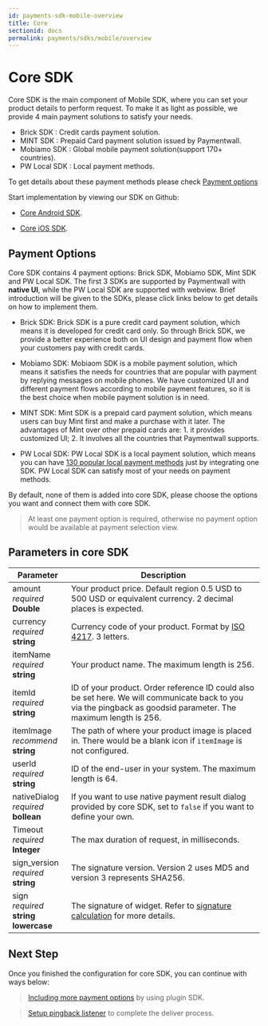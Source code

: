 ```yaml
---
id: payments-sdk-mobile-overview
title: Core
sectionid: docs
permalink: payments/sdks/mobile/overview
---
```


# Core SDK

Core SDK is the main component of Mobile SDK, where you can set your product details to perform request. To make it as light as possible, we provide 4 main payment solutions to satisfy your needs.

* Brick SDK : Credit cards payment solution.
* MINT SDK : Prepaid Card payment solution issued by Paymentwall.
* Mobiamo SDK : Global mobile payment solution(support 170+ countries).
* PW Local SDK : Local payment methods.

To get details about these payment methods please check [Payment options](#payment-options)

Start implementation by viewing our SDK on Github:

* [Core Android SDK](https://github.com/paymentwall/paymentwall-android-sdk).

* [Core iOS SDK](https://github.com/paymentwall/paymentwall-ios-sdk).

## Payment Options

Core SDK contains 4 payment options: Brick SDK, Mobiamo SDK, Mint SDK and PW Local SDK. The first 3 SDKs are supported by Paymentwall with **native UI**, while the PW Local SDK are supported with webview. Brief introduction will be given to the SDKs, please click links below to get details on how to implement them.

* Brick SDK: Brick SDK is a pure credit card payment solution, which means it is developed for credit card only. So through Brick SDK, we provide a better experience both on UI design and payment flow when your customers pay with credit cards.

* Mobiamo SDK: Mobiaom SDK is a mobile payment solution, which means it satisfies the needs for countries that are popular with payment by replying messages on mobile phones. We have customized UI and different payment flows according to mobile payment features, so it is the best choice when mobile payment solution is in need.

* MINT SDK: Mint SDK is a prepaid card payment solution, which means users can buy Mint first and make a purchase with it later. The advantages of Mint over other prepaid cards are: 1. it provides customized UI; 2. It involves all the countries that Paymentwall supports.

* PW Local SDK: PW Local SDK is a local payment solution, which means you can have [130 popular local payment methods](https://www.paymentwall.com/payment-methods) just by integrating one SDK. PW Local SDK can satisfy most of your needs on payment methods.

By default, none of them is added into core SDK, please choose the options you want and connect them with core SDK.

> At least one payment option is required, otherwise no payment option would be available at payment selection view.

## Parameters in core SDK

| Parameter | Description|
| ---|---|
| amount<br> *required* <br> **Double**| Your product price. Default region 0.5 USD to 500 USD or equivalent currency. 2 decimal places is expected. |
| currency<br> *required* <br> **string**| Currency code of your product. Format by [ISO 4217](/supported_currency). 3 letters. |
| itemName <br> *required* <br> **string**| Your product name. The maximum length is 256.|
| itemId <br> *required* <br> **string** | ID of your product. Order reference ID could also be set here. We will communicate back to you via the pingback as goodsid parameter. The maximum length is 256. |
| itemImage <br> *recommend* <br> **string** | The path of where your product image is placed in. There would be a blank icon if ```itemImage``` is not configured.|
| userId <br> *required* <br> **string**| ID of the end-user in your system. The maximum length is 64. |
| nativeDialog <br> *required* <br> **bollean** | If you want to use native payment result dialog provided by core SDK, set to ```false``` if you want to define your own.|
| Timeout <br> *required* <br> **Integer** | The max duration of request, in milliseconds.|
| sign_version<br> *required* <br> **string**| The signature version. Version 2 uses MD5 and version 3 represents SHA256.|
| sign<br> *required* <br> **string lowercase**| The signature of widget. Refer to [signature calculation](/signature-calculation) for more details.|


## Next Step

Once you finished the configuration for core SDK, you can continue with ways below:

> [Including more payment options](/mobile/plugin-home) by using plugin SDK.

> [Setup pingback listener](/default-pingback) to complete the deliver process.
